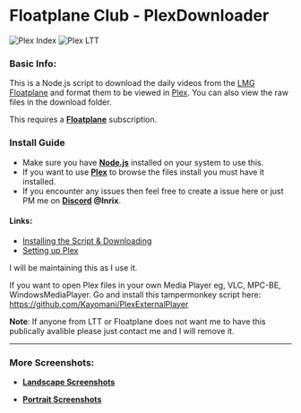 # Floatplane Club - PlexDownloader

![Plex Index](https://i.gyazo.com/5376160599df67eff0df9daac3e213c6.png)
![Plex LTT](https://i.gyazo.com/5fede94f92aac42cfe633a650dccb4e4.png)

### Basic Info:

This is a Node.js script to download the daily videos from the [LMG Floatplane](https://linustechtips.com/main/store/) and format them to be viewed in [Plex](https://www.plex.tv/). You can also  view the raw files in the download folder.

This requires a **[Floatplane](https://linustechtips.com/main/store/)** subscription.

### **Install Guide**

 * Make sure you have **[Node.js](https://nodejs.org/en/)** installed on your system to use this.
 * If you want to use **[Plex](https://www.plex.tv/)** to browse the files  install you must have it installed.
 * If you encounter any issues then feel free to create a issue here or just PM me on **[Discord](https://discordapp.com/) @Inrix**.

#### Links:
 * [Installing the Script & Downloading](https://github.com/Inrixia/Floatplane-PlexDownloader/blob/master/script.md)
 * [Setting up Plex](https://github.com/Inrixia/Floatplane-PlexDownloader/blob/master/plex.md)

I will be maintaining this as I use it.

If you want to open Plex files in your own Media Player eg, VLC, MPC-BE, WindowsMediaPlayer. Go and install this tampermonkey script here: https://github.com/Kayomani/PlexExternalPlayer

**Note**: If anyone from LTT or Floatplane does not want me to have this publically avalible please just contact me and I will remove it.

---

### More Screenshots:
 - **[Landscape Screenshots](https://imgur.com/a/0XpWx)**

 - **[Portrait Screenshots](https://imgur.com/a/PeF0y)**

